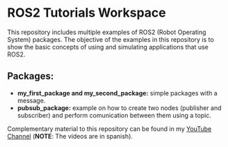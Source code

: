 # ROS2 Tutorials Workspace

This repository includes multiple examples of ROS2 (Robot Operating System) packages. The objective of the examples in this repository is to show the basic concepts of using and simulating applications that use ROS2.

## Packages:

- **my_first_package and my_second_package:** simple packages with a message.
- **pubsub_package:** example on how to create two nodes (publisher and subscriber) and perform comunication between them using a topic.

Complementary material to this repository can be found in my [YouTube Channel](https://youtube.com/playlist?list=PLT81OVhq-1oGK_vuh3fxGKS4t42RWlPXJ&si=C_owJ659ElRTWOvu) (**NOTE**: The videos are in spanish).